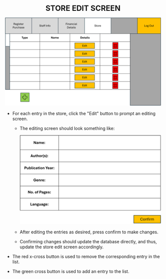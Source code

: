 <h1 align="center" style="font-size:24px;">STORE EDIT SCREEN</h1>

![Store Edit Tab](manager_store-edit.png)

- For each entry in the store, click the "Edit" button to prompt an editing screen.
  - The editing screen should look something like:

    ![Store Entry Edit](store-entry-edit.png)
  - After editing the entries as desired, press confirm to make changes.
  - Confirming changes should update the database directly, and thus, update the store edit screen accordingly.

- The red x-cross button is used to remove the corresponding entry in the list.
- The green cross button is used to add an entry to the list. 
